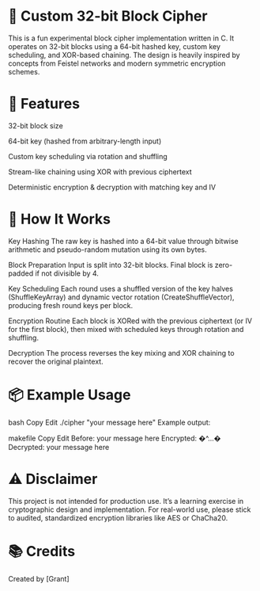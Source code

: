 # 🧊 Custom 32-bit Block Cipher
This is a fun experimental block cipher implementation written in C. It operates on 32-bit blocks using a 64-bit hashed key, custom key scheduling, and XOR-based chaining. The design is heavily inspired by concepts from Feistel networks and modern symmetric encryption schemes.

# 🔐 Features
32-bit block size

64-bit key (hashed from arbitrary-length input)

Custom key scheduling via rotation and shuffling

Stream-like chaining using XOR with previous ciphertext

Deterministic encryption & decryption with matching key and IV

# 🧪 How It Works
Key Hashing
The raw key is hashed into a 64-bit value through bitwise arithmetic and pseudo-random mutation using its own bytes.

Block Preparation
Input is split into 32-bit blocks. Final block is zero-padded if not divisible by 4.

Key Scheduling
Each round uses a shuffled version of the key halves (ShuffleKeyArray) and dynamic vector rotation (CreateShuffleVector), producing fresh round keys per block.

Encryption Routine
Each block is XORed with the previous ciphertext (or IV for the first block), then mixed with scheduled keys through rotation and shuffling.

Decryption
The process reverses the key mixing and XOR chaining to recover the original plaintext.

# 📦 Example Usage
bash
Copy
Edit
./cipher "your message here"
Example output:

makefile
Copy
Edit
Before: your message here
Encrypted: �^...�
Decrypted: your message here

# ⚠️ Disclaimer
This project is not intended for production use. It’s a learning exercise in cryptographic design and implementation. For real-world use, please stick to audited, standardized encryption libraries like AES or ChaCha20.

# 📚 Credits
Created by [Grant]

